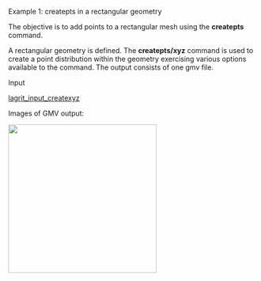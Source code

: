 
 Example 1: createpts in a rectangular geometry

  The objective is to add points to a rectangular mesh using the
  **createpts** command.
 
  A rectangular geometry is defined. The **createpts/xyz** command is
  used to create a point distribution within the geometry exercising
  various options available to the command. The output consists of one
  gmv file.

 Input

  [lagrit_input_createxyz](../lagrit_input_createxyz)

 Images of GMV output:
 
<img height="300" width="300" src="https://lanl.github.io/docs/assets/images/image1_tn.gif">
